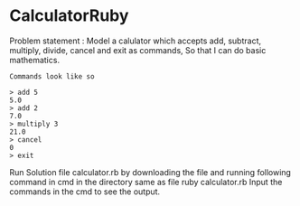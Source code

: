 # CalculatorRuby

Problem statement : 
    Model a calulator which accepts add, subtract, multiply, divide, cancel and exit as commands,
    So that I can do basic mathematics.

    Commands look like so

    > add 5
    5.0
    > add 2
    7.0
    > multiply 3
    21.0
    > cancel
    0
    > exit
    
 Run Solution file calculator.rb by downloading the file and running following command in cmd in the directory same as file
        ruby calculator.rb
 Input the commands in the cmd to see the output.

